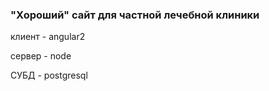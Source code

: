 <h3>"Хороший" сайт для частной лечебной клиники</h3>
<p>клиент - angular2</p>
<p>сервер - node</p>
<p>СУБД - postgresql</p>
